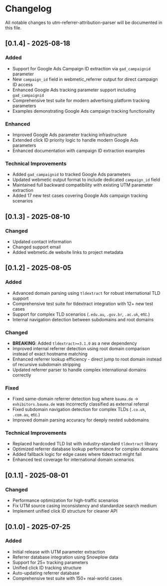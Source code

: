 # Changelog

All notable changes to utm-referrer-attribution-parser will be documented in this file.

## [0.1.4] - 2025-08-18

### Added

- Support for Google Ads Campaign ID extraction via `gad_campaignid` parameter
- New `campaign_id` field in webmetic_referrer output for direct campaign ID access
- Enhanced Google Ads tracking parameter support including `gad_campaignid`
- Comprehensive test suite for modern advertising platform tracking parameters
- Examples demonstrating Google Ads campaign tracking functionality

### Enhanced

- Improved Google Ads parameter tracking infrastructure
- Extended click ID priority logic to handle modern Google Ads parameters
- Enhanced documentation with campaign ID extraction examples

### Technical Improvements

- Added `gad_campaignid` to tracked Google Ads parameters
- Updated webmetic output format to include dedicated `campaign_id` field
- Maintained full backward compatibility with existing UTM parameter extraction
- Added 17 new test cases covering Google Ads campaign tracking scenarios

## [0.1.3] - 2025-08-10

### Changed

- Updated contact information
- Changed support email
- Added webmetic.de website links to project metadata

## [0.1.2] - 2025-08-05

### Added

- Advanced domain parsing using `tldextract` for robust international TLD support
- Comprehensive test suite for tldextract integration with 12+ new test cases
- Support for complex TLD scenarios (`.edu.au`, `.gov.br`, `.ac.uk`, etc.)
- Internal navigation detection between subdomains and root domains

### Changed

- **BREAKING**: Added `tldextract>=3.1.0` as a new dependency
- Improved internal referrer detection using root domain comparison instead of exact hostname matching
- Enhanced referrer lookup efficiency - direct jump to root domain instead of recursive subdomain stripping
- Updated referrer parser to handle complex international domains correctly

### Fixed

- Fixed same-domain referrer detection bug where `bauma.de` → `exhibitors.bauma.de` was incorrectly classified as external referral
- Fixed subdomain navigation detection for complex TLDs (`.co.uk`, `.com.au`, etc.)
- Improved domain parsing accuracy for deeply nested subdomains

### Technical Improvements

- Replaced hardcoded TLD list with industry-standard `tldextract` library
- Optimized referrer database lookup performance for complex domains
- Added fallback logic for edge cases where tldextract might fail
- Enhanced test coverage for international domain scenarios

## [0.1.1] - 2025-08-01

### Changed

- Performance optimization for high-traffic scenarios
- Fix UTM source casing inconsistency and standardize search medium
- Implement unified click ID structure for cleaner API

## [0.1.0] - 2025-07-25

### Added

- Initial release with UTM parameter extraction
- Referrer database integration using Snowplow data
- Support for 25+ tracking parameters
- Unified click ID tracking structure
- Auto-updating referrer database
- Comprehensive test suite with 150+ real-world cases
